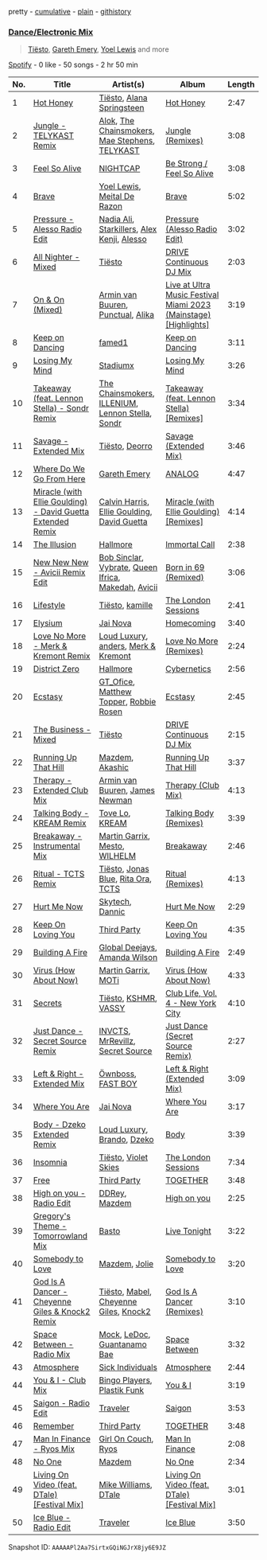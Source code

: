 pretty - [cumulative](/playlists/cumulative/37i9dQZF1EQp9BVPsNVof1.md) - [plain](/playlists/plain/37i9dQZF1EQp9BVPsNVof1) - [githistory](https://github.githistory.xyz/mdn522/spotify-playlist-archive/blob/main/playlists/plain/37i9dQZF1EQp9BVPsNVof1)

### [Dance/Electronic Mix](https://open.spotify.com/playlist/37i9dQZF1EQp9BVPsNVof1)

> <a href=spotify:playlist:37i9dQZF1EIWWWyY2x0J9A>Tiësto</a>, <a href=spotify:playlist:37i9dQZF1EIWjXnENA5O4H>Gareth Emery</a>, <a href=spotify:playlist:37i9dQZF1EIY2QoxP2LzAj>Yoel Lewis</a> and more

[Spotify](https://open.spotify.com/user/spotify) - 0 like - 50 songs - 2 hr 50 min

| No. | Title | Artist(s) | Album | Length |
|---|---|---|---|---|
| 1 | [Hot Honey](https://open.spotify.com/track/7fZtgiJSNJ2QarKKKSssBp) | [Tiësto](https://open.spotify.com/artist/2o5jDhtHVPhrJdv3cEQ99Z), [Alana Springsteen](https://open.spotify.com/artist/4TPT9nwjRvEV49q7f8p4fy) | [Hot Honey](https://open.spotify.com/album/2OB4KiVHmAuD7CGpMmiqC5) | 2:47 |
| 2 | [Jungle \- TELYKAST Remix](https://open.spotify.com/track/4WRpjpQXCVNBNL67A9HZWX) | [Alok](https://open.spotify.com/artist/0NGAZxHanS9e0iNHpR8f2W), [The Chainsmokers](https://open.spotify.com/artist/69GGBxA162lTqCwzJG5jLp), [Mae Stephens](https://open.spotify.com/artist/311uEW9rt5g2NmzjGEKS2E), [TELYKAST](https://open.spotify.com/artist/7vWC03wqXwUqjPON8hc1tz) | [Jungle \(Remixes\)](https://open.spotify.com/album/1neo0jmhJ3mY4MBMPrTIFa) | 3:08 |
| 3 | [Feel So Alive](https://open.spotify.com/track/4Qqoa5Na0lzwpkiOEPjpU3) | [NIGHTCAP](https://open.spotify.com/artist/6zQzf5rafx9QyRokaqO4qH) | [Be Strong / Feel So Alive](https://open.spotify.com/album/56MfOl25QadLcpTnGND4p0) | 3:08 |
| 4 | [Brave](https://open.spotify.com/track/14QDaXXjcxxp4k77bUOIqg) | [Yoel Lewis](https://open.spotify.com/artist/3NL4BIiZNFgeCkiVCRitKP), [Meital De Razon](https://open.spotify.com/artist/18fGWjIVHM6dV4rHtGalHY) | [Brave](https://open.spotify.com/album/1pB7r1Ct78OBZ2t9CR5OX6) | 5:02 |
| 5 | [Pressure \- Alesso Radio Edit](https://open.spotify.com/track/4uB7RmCoM5NAZKMYypDLpz) | [Nadia Ali](https://open.spotify.com/artist/1C60viSZv6BoYtrnkZ44g5), [Starkillers](https://open.spotify.com/artist/6gJE2UbjRlQBb0dFmMQTm0), [Alex Kenji](https://open.spotify.com/artist/57emG0pZhSfbfskupwZ4Bu), [Alesso](https://open.spotify.com/artist/4AVFqumd2ogHFlRbKIjp1t) | [Pressure \(Alesso Radio Edit\)](https://open.spotify.com/album/6KEKDpsquT9q0oiG3YcGyI) | 3:02 |
| 6 | [All Nighter \- Mixed](https://open.spotify.com/track/6qFYOaE2JchjHiBW0AAuXk) | [Tiësto](https://open.spotify.com/artist/2o5jDhtHVPhrJdv3cEQ99Z) | [DRIVE Continuous DJ Mix](https://open.spotify.com/album/4NcNKEziN6KU6eBrKun7eg) | 2:03 |
| 7 | [On & On \(Mixed\)](https://open.spotify.com/track/1hhUw9N23dEXX7Q7AwPQR6) | [Armin van Buuren](https://open.spotify.com/artist/0SfsnGyD8FpIN4U4WCkBZ5), [Punctual](https://open.spotify.com/artist/1ocnIbhFWM9bSPrd7Hu4zF), [Alika](https://open.spotify.com/artist/1U3n3wACHLjc8sS1obMEuf) | [Live at Ultra Music Festival Miami 2023 \(Mainstage\) \[Highlights\]](https://open.spotify.com/album/01ZwFp4d1EDUsuZhCpFGm6) | 3:19 |
| 8 | [Keep on Dancing](https://open.spotify.com/track/6JYoOAvtR4F932Wd5YJ89w) | [famed1](https://open.spotify.com/artist/5TcovmTNOnGVAWKS1pv2GE) | [Keep on Dancing](https://open.spotify.com/album/42GL07tH5cQh5r8dyBXQVz) | 3:11 |
| 9 | [Losing My Mind](https://open.spotify.com/track/6te56mPuSF2PZAWKSJnTVA) | [Stadiumx](https://open.spotify.com/artist/0DRf6JJDQnRnz0Yp209CmH) | [Losing My Mind](https://open.spotify.com/album/4bWx8TPf6vHXYvKLS1JH9L) | 3:26 |
| 10 | [Takeaway \(feat\. Lennon Stella\) \- Sondr Remix](https://open.spotify.com/track/3DVc4VCjFaBAZF9OFquQqV) | [The Chainsmokers](https://open.spotify.com/artist/69GGBxA162lTqCwzJG5jLp), [ILLENIUM](https://open.spotify.com/artist/45eNHdiiabvmbp4erw26rg), [Lennon Stella](https://open.spotify.com/artist/1cZQSpDsxgKIX2yW5OR9Ot), [Sondr](https://open.spotify.com/artist/4hbnUamwrCHpv4wQTwvCIc) | [Takeaway \(feat\. Lennon Stella\) \[Remixes\]](https://open.spotify.com/album/27GXIwtv7WOQIqpUdrPA3g) | 3:34 |
| 11 | [Savage \- Extended Mix](https://open.spotify.com/track/3RDJtjPn8Kjch8pvyhCK5x) | [Tiësto](https://open.spotify.com/artist/2o5jDhtHVPhrJdv3cEQ99Z), [Deorro](https://open.spotify.com/artist/6VD4UEUPvtsemqD3mmTqCR) | [Savage \(Extended Mix\)](https://open.spotify.com/album/2VNsOrFU17rX3RE6Pyzqg3) | 3:46 |
| 12 | [Where Do We Go From Here](https://open.spotify.com/track/75pNtIAkUIhB8JSOuvcI3A) | [Gareth Emery](https://open.spotify.com/artist/0hprEC0nsWuQPSHag1O2Vi) | [ANALOG](https://open.spotify.com/album/4Z1gPMu3kxL1P8rMGHc5ZX) | 4:47 |
| 13 | [Miracle \(with Ellie Goulding\) \- David Guetta Extended Remix](https://open.spotify.com/track/6DV3rrANbl16amLRteLCUJ) | [Calvin Harris](https://open.spotify.com/artist/7CajNmpbOovFoOoasH2HaY), [Ellie Goulding](https://open.spotify.com/artist/0X2BH1fck6amBIoJhDVmmJ), [David Guetta](https://open.spotify.com/artist/1Cs0zKBU1kc0i8ypK3B9ai) | [Miracle \(with Ellie Goulding\) \[Remixes\]](https://open.spotify.com/album/1dA4WEViR1fXqlM2eAUQab) | 4:14 |
| 14 | [The Illusion](https://open.spotify.com/track/3kfcqgAHHfQCace9cyCrLD) | [Hallmore](https://open.spotify.com/artist/5xNJEEXcQg0ohvWvnyYZXf) | [Immortal Call](https://open.spotify.com/album/5yhb0Qx5LUTe3AypRMf6aT) | 2:38 |
| 15 | [New New New \- Avicii Remix Edit](https://open.spotify.com/track/6hY9KAaUXfao60mFgmUNXW) | [Bob Sinclar](https://open.spotify.com/artist/5YFS41yoX0YuFY39fq21oN), [Vybrate](https://open.spotify.com/artist/0ksCgIZvnTRqDOIIiU1Z2C), [Queen Ifrica](https://open.spotify.com/artist/5SK75gxwqKq5Zc1mdLfwv9), [Makedah](https://open.spotify.com/artist/0f5cjky3a6ee9e0WicpzhW), [Avicii](https://open.spotify.com/artist/1vCWHaC5f2uS3yhpwWbIA6) | [Born in 69 \(Remixed\)](https://open.spotify.com/album/7LAvLlAwXLaakfjo6rctkI) | 3:06 |
| 16 | [Lifestyle](https://open.spotify.com/track/2etmWkDzfNe7wEsb1UaBrp) | [Tiësto](https://open.spotify.com/artist/2o5jDhtHVPhrJdv3cEQ99Z), [kamille](https://open.spotify.com/artist/0XSz7OqyhKBKRq4ZU8WpAo) | [The London Sessions](https://open.spotify.com/album/6CIslPQSknp875cigkhKJC) | 2:41 |
| 17 | [Elysium](https://open.spotify.com/track/1jihlAtIOUrknbwzNX7mVg) | [Jai Nova](https://open.spotify.com/artist/7m0d5KbIfUlF3aY9KnTw5U) | [Homecoming](https://open.spotify.com/album/2ss5qtOzgZaLnmfF02xnZE) | 3:40 |
| 18 | [Love No More \- Merk & Kremont Remix](https://open.spotify.com/track/7eS4rgaBJFNLcsM2SQtS0A) | [Loud Luxury](https://open.spotify.com/artist/6t1gpxYbY8OlLA7D2RiikQ), [anders](https://open.spotify.com/artist/6G1yTgvoYsuVb2Ja8cVVJ2), [Merk & Kremont](https://open.spotify.com/artist/5rRcnWrevHgbuWjl7Lhft7) | [Love No More \(Remixes\)](https://open.spotify.com/album/3RKhHt1UIWQ4pOoxicm2fp) | 2:24 |
| 19 | [District Zero](https://open.spotify.com/track/5YqAHMzIrxtFnxURwkiXif) | [Hallmore](https://open.spotify.com/artist/5xNJEEXcQg0ohvWvnyYZXf) | [Cybernetics](https://open.spotify.com/album/18PD4xd5KC7vTC752olY3j) | 2:56 |
| 20 | [Ecstasy](https://open.spotify.com/track/271YCtNoGfj45gMo09JJXs) | [GT\_Ofice](https://open.spotify.com/artist/0KdM0f9BzAkPzHFxxnn2tS), [Matthew Topper](https://open.spotify.com/artist/2SCIZQ3ObhbM9mvisSD4B2), [Robbie Rosen](https://open.spotify.com/artist/1569hvm0IW3DHOfruYP2lM) | [Ecstasy](https://open.spotify.com/album/2A7LbAClKnatImjAy5Gn0e) | 2:45 |
| 21 | [The Business \- Mixed](https://open.spotify.com/track/065feG0tPi0kxBNNaD05ZS) | [Tiësto](https://open.spotify.com/artist/2o5jDhtHVPhrJdv3cEQ99Z) | [DRIVE Continuous DJ Mix](https://open.spotify.com/album/4NcNKEziN6KU6eBrKun7eg) | 2:15 |
| 22 | [Running Up That Hill](https://open.spotify.com/track/79MMn8o51tSSsBTNFY7Ehp) | [Mazdem](https://open.spotify.com/artist/5HuVtqpuZlBSeQs0NLMehi), [Akashic](https://open.spotify.com/artist/7JCCVwnHvPtmEAicweA8QM) | [Running Up That Hill](https://open.spotify.com/album/20ZoV3a2fvGcxqDaU0Pa5I) | 3:37 |
| 23 | [Therapy \- Extended Club Mix](https://open.spotify.com/track/4MRMuTQwea3ZuzGbiLrvpc) | [Armin van Buuren](https://open.spotify.com/artist/0SfsnGyD8FpIN4U4WCkBZ5), [James Newman](https://open.spotify.com/artist/4iaTgZRy5aVnImDyRJn61n) | [Therapy \(Club Mix\)](https://open.spotify.com/album/0k393Mk1ffL7FJU0Oarnhl) | 4:13 |
| 24 | [Talking Body \- KREAM Remix](https://open.spotify.com/track/62YHQ9uiDwFAzdFPpFrojC) | [Tove Lo](https://open.spotify.com/artist/4NHQUGzhtTLFvgF5SZesLK), [KREAM](https://open.spotify.com/artist/0DdDnziut7wOo6cAYWVZC5) | [Talking Body \(Remixes\)](https://open.spotify.com/album/1F5KBxqxQ5MOGOmdqi392d) | 3:39 |
| 25 | [Breakaway \- Instrumental Mix](https://open.spotify.com/track/3NkSWP8Z2OfQaM2Ja5AYwC) | [Martin Garrix](https://open.spotify.com/artist/60d24wfXkVzDSfLS6hyCjZ), [Mesto](https://open.spotify.com/artist/0RViEWnZO2VhmY4oI0PhF9), [WILHELM](https://open.spotify.com/artist/7g4gQKWTNj0X8BqpKpZFC0) | [Breakaway](https://open.spotify.com/album/3Qf1lsCco4UBhUZF0ydjmx) | 2:46 |
| 26 | [Ritual \- TCTS Remix](https://open.spotify.com/track/0qYKgFHy3toaNKdpZItgMd) | [Tiësto](https://open.spotify.com/artist/2o5jDhtHVPhrJdv3cEQ99Z), [Jonas Blue](https://open.spotify.com/artist/1HBjj22wzbscIZ9sEb5dyf), [Rita Ora](https://open.spotify.com/artist/5CCwRZC6euC8Odo6y9X8jr), [TCTS](https://open.spotify.com/artist/1mFGfrveXbpolppPgO29Io) | [Ritual \(Remixes\)](https://open.spotify.com/album/6J6d8HkY1qgv5mppvldybQ) | 4:13 |
| 27 | [Hurt Me Now](https://open.spotify.com/track/5VcerLp7EuVSEG092Xc5Qf) | [Skytech](https://open.spotify.com/artist/4CrDEHL7ysNabeYvL3xjUX), [Dannic](https://open.spotify.com/artist/1PFc84GHTYPL0G12JHh9Mc) | [Hurt Me Now](https://open.spotify.com/album/2Q1Zc46l5pDtHWZhbPJHTY) | 2:29 |
| 28 | [Keep On Loving You](https://open.spotify.com/track/477wAE7lmXMKQaxQ5nVNcb) | [Third Party](https://open.spotify.com/artist/2J80qXI4NHKpq5RT3xUF7V) | [Keep On Loving You](https://open.spotify.com/album/1iTE9idOdxV4UC2TJiNi3M) | 4:35 |
| 29 | [Building A Fire](https://open.spotify.com/track/6L2gojl4apPOgDzog3U7eF) | [Global Deejays](https://open.spotify.com/artist/5M0Y6NBi3Wfwo2H1gtPl1L), [Amanda Wilson](https://open.spotify.com/artist/5w282f2wMOeeIGJGN4Pmd1) | [Building A Fire](https://open.spotify.com/album/4Cv2H3OAWLNBaO7Jw2gQFi) | 2:49 |
| 30 | [Virus \(How About Now\)](https://open.spotify.com/track/3ukWpmRHvpuDATCJkgLEkF) | [Martin Garrix](https://open.spotify.com/artist/60d24wfXkVzDSfLS6hyCjZ), [MOTi](https://open.spotify.com/artist/1vo8zHmO1KzkuU9Xxh6J7W) | [Virus \(How About Now\)](https://open.spotify.com/album/07c9ANynLvxYlO8aHWoNqP) | 4:33 |
| 31 | [Secrets](https://open.spotify.com/track/0NIC4unbe5KZOp1d9T7OaF) | [Tiësto](https://open.spotify.com/artist/2o5jDhtHVPhrJdv3cEQ99Z), [KSHMR](https://open.spotify.com/artist/2wX6xSig4Rig5kZU6ePlWe), [VASSY](https://open.spotify.com/artist/7HqEmV7FeCi16bQyHMpIrF) | [Club Life, Vol\. 4 \- New York City](https://open.spotify.com/album/57bABnvvPfNhBQRI70dqlU) | 4:10 |
| 32 | [Just Dance \- Secret Source Remix](https://open.spotify.com/track/14WaaiKH1dCUkXhwr4l0DG) | [INVCTS](https://open.spotify.com/artist/51M5Yl7EvdnoXdVWXSEJ5W), [MrRevillz](https://open.spotify.com/artist/5KhIhOD5xJP1dIzm8dpKvy), [Secret Source](https://open.spotify.com/artist/1wkuzunJ8zu5n84hqViP4a) | [Just Dance \(Secret Source Remix\)](https://open.spotify.com/album/3qnu8GjNgXe4CAqYWygi98) | 2:27 |
| 33 | [Left & Right \- Extended Mix](https://open.spotify.com/track/7GYoAwBm9Pd5KVH0y9YCFb) | [Öwnboss](https://open.spotify.com/artist/37czgDRfGMvgRiUKHvnnhj), [FAST BOY](https://open.spotify.com/artist/56Qz2XwGj7FxnNKrfkWjnb) | [Left & Right \(Extended Mix\)](https://open.spotify.com/album/5xJOy72GFLx1YHE5EbGJqH) | 3:09 |
| 34 | [Where You Are](https://open.spotify.com/track/3FzKUp2Hm8FQOr1GtqDyI6) | [Jai Nova](https://open.spotify.com/artist/7m0d5KbIfUlF3aY9KnTw5U) | [Where You Are](https://open.spotify.com/album/3FSSJtH4FYJ0j4BR7tLhu7) | 3:17 |
| 35 | [Body \- Dzeko Extended Remix](https://open.spotify.com/track/7Di4VsvT0NnZYdzU2KGAMe) | [Loud Luxury](https://open.spotify.com/artist/6t1gpxYbY8OlLA7D2RiikQ), [Brando](https://open.spotify.com/artist/5uEeqYFuIChoWKy34jp8xE), [Dzeko](https://open.spotify.com/artist/5vQfv3s2Z2SRdPZKr82ABw) | [Body](https://open.spotify.com/album/5A6vUEEFyap7qI52DDIVJy) | 3:39 |
| 36 | [Insomnia](https://open.spotify.com/track/6uLyhMFTjb3xhmLXKykjTV) | [Tiësto](https://open.spotify.com/artist/2o5jDhtHVPhrJdv3cEQ99Z), [Violet Skies](https://open.spotify.com/artist/56w356OnIbrmFsOFcx3NQN) | [The London Sessions](https://open.spotify.com/album/6CIslPQSknp875cigkhKJC) | 7:34 |
| 37 | [Free](https://open.spotify.com/track/1tOTq5hXlLeKbqOVn8ddMF) | [Third Party](https://open.spotify.com/artist/2J80qXI4NHKpq5RT3xUF7V) | [TOGETHER](https://open.spotify.com/album/00a5EKAAd7gfrblq8gY3WZ) | 3:48 |
| 38 | [High on you \- Radio Edit](https://open.spotify.com/track/5OGorLPG9ijBXm5KTxXmlV) | [DDRey](https://open.spotify.com/artist/2NYnrD2TqeY4xSy68mrcz7), [Mazdem](https://open.spotify.com/artist/5HuVtqpuZlBSeQs0NLMehi) | [High on you](https://open.spotify.com/album/66xM9GBuFIkLak3NjX19Qx) | 2:25 |
| 39 | [Gregory's Theme \- Tomorrowland Mix](https://open.spotify.com/track/6ur4dpB9RodDMNUaQ29VBn) | [Basto](https://open.spotify.com/artist/1Z6oVOXfjV0xF84ZBWQvS3) | [Live Tonight](https://open.spotify.com/album/1NlFtTCH8CUUCLZO5imoKT) | 3:22 |
| 40 | [Somebody to Love](https://open.spotify.com/track/3FBErGXloibMvkanip62Qc) | [Mazdem](https://open.spotify.com/artist/5HuVtqpuZlBSeQs0NLMehi), [Jolie](https://open.spotify.com/artist/1cwQXwqPZcc1Q9nuO1RqvE) | [Somebody to Love](https://open.spotify.com/album/0HAalUCtOryd8QN7YUMU76) | 3:20 |
| 41 | [God Is A Dancer \- Cheyenne Giles & Knock2 Remix](https://open.spotify.com/track/1V3WzyG1pYRlWHtbT5XYH6) | [Tiësto](https://open.spotify.com/artist/2o5jDhtHVPhrJdv3cEQ99Z), [Mabel](https://open.spotify.com/artist/1MIVXf74SZHmTIp4V4paH4), [Cheyenne Giles](https://open.spotify.com/artist/2FoyDZAnGzikijRdXrocmj), [Knock2](https://open.spotify.com/artist/6mmSS7itNWKbapgG2eZbIg) | [God Is A Dancer \(Remixes\)](https://open.spotify.com/album/4iJvVTuleXvxg8blbzfO9h) | 3:10 |
| 42 | [Space Between \- Radio Mix](https://open.spotify.com/track/2ojwonFWTZnyA9C8SNaqID) | [Mock](https://open.spotify.com/artist/1QmzokC0qbpz8h5qpEWjo3), [LeDoc](https://open.spotify.com/artist/1i2zxq7wpaoJJarTsrBPK1), [Guantanamo Bae](https://open.spotify.com/artist/0G0RBNB2IT4AhCIMQ8qnos) | [Space Between](https://open.spotify.com/album/2Tku0OEUpqnJAFYrxelf9W) | 3:32 |
| 43 | [Atmosphere](https://open.spotify.com/track/4f36yOtuLrOVxfWopiDjiw) | [Sick Individuals](https://open.spotify.com/artist/0XqFDQJjqW5PfhfBCb53LR) | [Atmosphere](https://open.spotify.com/album/5Z34tqOAHVByFmFK6hyhyg) | 2:44 |
| 44 | [You & I \- Club Mix](https://open.spotify.com/track/1cIICfJ1EIXFxcDn6brMe3) | [Bingo Players](https://open.spotify.com/artist/1pbHrVayIcVpHI9z97u4bK), [Plastik Funk](https://open.spotify.com/artist/7wmCy21VjfmbP8DznMJe8v) | [You & I](https://open.spotify.com/album/1cn7hF8EOcYxqLfWdEPrWi) | 3:19 |
| 45 | [Saigon \- Radio Edit](https://open.spotify.com/track/0dpRbN0qjz623QrUTre1Af) | [Traveler](https://open.spotify.com/artist/6wCnoQVmun9H1OqppOGY76) | [Saigon](https://open.spotify.com/album/67RPpYckwBzKkXdeuELMLj) | 3:53 |
| 46 | [Remember](https://open.spotify.com/track/0tCXnyfs5y0uh9AKnqnP2v) | [Third Party](https://open.spotify.com/artist/2J80qXI4NHKpq5RT3xUF7V) | [TOGETHER](https://open.spotify.com/album/00a5EKAAd7gfrblq8gY3WZ) | 3:48 |
| 47 | [Man In Finance \- Ryos Mix](https://open.spotify.com/track/1fxQeJIXfDB62Rrpo9iiqT) | [Girl On Couch](https://open.spotify.com/artist/3bY2XiDYvps2HqyLXijxgy), [Ryos](https://open.spotify.com/artist/7us9kFadl2fztbHSvlNk6M) | [Man In Finance](https://open.spotify.com/album/2WKYqa8tLHkywDwhwOuvlG) | 2:08 |
| 48 | [No One](https://open.spotify.com/track/25hquzJqBpZQdNppZmLmGp) | [Mazdem](https://open.spotify.com/artist/5HuVtqpuZlBSeQs0NLMehi) | [No One](https://open.spotify.com/album/3bD52YO7357XiAG0wcGPHM) | 2:34 |
| 49 | [Living On Video \(feat\. DTale\) \[Festival Mix\]](https://open.spotify.com/track/25s0xJhSEJhpiyRPVnsvtU) | [Mike Williams](https://open.spotify.com/artist/3IpvVrP3VLhruTmnququq7), [DTale](https://open.spotify.com/artist/6kNzhTpSxGfG0dxqMuraWy) | [Living On Video \(feat\. DTale\) \[Festival Mix\]](https://open.spotify.com/album/3ilMBUiEE7oTOExAPwkV84) | 3:01 |
| 50 | [Ice Blue \- Radio Edit](https://open.spotify.com/track/2Ett4IuOrboMok6oktbmTt) | [Traveler](https://open.spotify.com/artist/6wCnoQVmun9H1OqppOGY76) | [Ice Blue](https://open.spotify.com/album/5nGWC6fXx0nPqdP4IU9CVF) | 3:50 |

Snapshot ID: `AAAAAPl2Aa7SirtxGQiNGJrX8jy6E9JZ`

